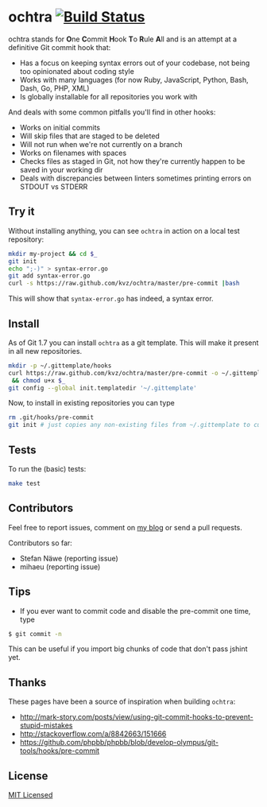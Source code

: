 # ochtra [![Build Status](https://travis-ci.org/kvz/ochtra.png?branch=master)](https://travis-ci.org/kvz/ochtra)

ochtra stands for
**O**ne
**C**ommit
**H**ook
**T**o
**R**ule
**A**ll
and is an attempt at a definitive Git commit hook that:

 - Has a focus on keeping syntax errors out of your codebase, not being too opinionated about coding style
 - Works with many languages (for now Ruby, JavaScript, Python, Bash, Dash, Go, PHP, XML)
 - Is globally installable for all repositories you work with

And deals with some common pitfalls you'll find in other hooks:

 - Works on initial commits
 - Will skip files that are staged to be deleted
 - Will not run when we're not currently on a branch
 - Works on filenames with spaces
 - Checks files as staged in Git, not how they're currently happen to be saved in your working dir
 - Deals with discrepancies between linters sometimes printing errors on STDOUT vs STDERR

## Try it

Without installing anything, you can see `ochtra` in action on a local test repository:

```bash
mkdir my-project && cd $_
git init
echo ";-)" > syntax-error.go
git add syntax-error.go
curl -s https://raw.github.com/kvz/ochtra/master/pre-commit |bash
```

This will show that `syntax-error.go` has indeed, a syntax error.

## Install

As of Git 1.7 you can install `ochtra` as a git template. This will make it present in all new repositories.

```bash
mkdir -p ~/.gittemplate/hooks
curl https://raw.github.com/kvz/ochtra/master/pre-commit -o ~/.gittemplate/hooks/pre-commit \
 && chmod u+x $_
git config --global init.templatedir '~/.gittemplate'
```

Now, to install in existing repositories you can type

```bash
rm .git/hooks/pre-commit
git init # just copies any non-existing files from ~/.gittemplate to current repo
```

## Tests

To run the (basic) tests:

```bash
make test
```

## Contributors

Feel free to report issues, comment on [my blog](http://kvz.io/blog/2013/12/29/one-git-commit-hook-to-rule-them-all/) or send a pull requests.

Contributors so far:

- Stefan Näwe (reporting issue)
- mihaeu (reporting issue)

## Tips

- If you ever want to commit code and disable the pre-commit one time, type

```bash
$ git commit -n
```

This can be useful if you import big chunks of code that don't pass jshint yet.

## Thanks

These pages have been a source of inspiration when building `ochtra`:

- <http://mark-story.com/posts/view/using-git-commit-hooks-to-prevent-stupid-mistakes>
- <http://stackoverflow.com/a/8842663/151666>
- <https://github.com/phpbb/phpbb/blob/develop-olympus/git-tools/hooks/pre-commit>

## License

[MIT Licensed](LICENSE)

